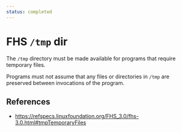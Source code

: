 ```yaml
---
status: completed
---
```


# FHS `/tmp` dir

The `/tmp` directory must be made available for programs that require temporary files.

Programs must not assume that any files or directories in `/tmp` are preserved between invocations of the program.

## References

- https://refspecs.linuxfoundation.org/FHS_3.0/fhs-3.0.html#tmpTemporaryFiles
